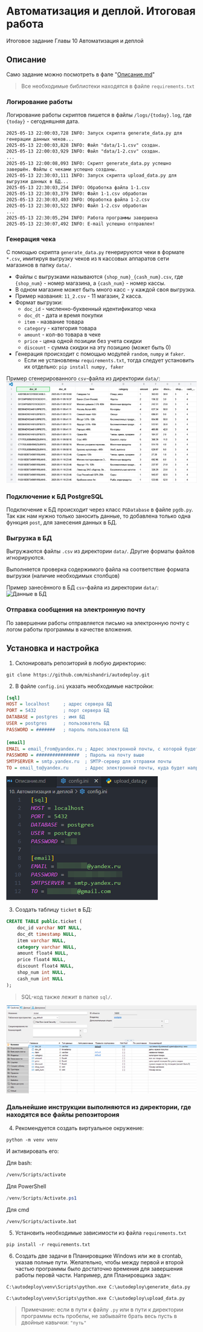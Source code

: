 # Автоматизация и деплой. Итоговая работа
Итоговое задание Главы 10 Автоматизация и деплой

## Описание

Само задание можно посмотреть в фале "[Описание.md](Описание.md)"

> Все необходимые библиотеки находятся в файле `requirements.txt`

### Логирование работы
Логирование работы скриптов пишется в файлы `/logs/{today}.log`, где `{today}` - сегодняшняя дата.
```log
2025-05-13 22:00:03,728 INFO: Запуск скрипта generate_data.py для генерации данных чеков...
2025-05-13 22:00:03,828 INFO: Файл "data/1-1.csv" создан.
2025-05-13 22:00:03,929 INFO: Файл "data/1-2.csv" создан.
...
2025-05-13 22:00:08,093 INFO: Скрипт generate_data.py успешно завершён. Файлы с чеками успешно созданы.
2025-05-13 22:30:03,111 INFO: Запуск скрипта upload_data.py для выгрузки данных в БД...
2025-05-13 22:30:03,254 INFO: Обработка файла 1-1.csv
2025-05-13 22:30:03,379 INFO: Файл 1-1.csv обработан
2025-05-13 22:30:03,403 INFO: Обработка файла 1-2.csv
2025-05-13 22:30:03,522 INFO: Файл 1-2.csv обработан
...
2025-05-13 22:30:05,294 INFO: Работа программы завершена
2025-05-13 22:30:07,492 INFO: E-mail успешно отправлен!
```

### Генерация чека

С помощью скрипта `generate_data.py` генерируются чеки в формате `*.csv`, имитируя выгрузку чеков из `N` кассовых аппаратов сети магазинов  в папку `data/`.
   - Файлы с выгрузками называются `{shop_num}_{cash_num}.csv`, где `{shop_num}` - номер магазина, а `{cash_num}` - номер кассы.
   - В одном магазине может быть много касс - у каждой своя выгрузка.
   - Пример названия: `11_2.csv` - 11 магазин, 2 касса.
   - Формат выгрузки:
     - `doc_id` - численно-буквенный идентификатор чека
     - `doc_dt` - дата и время покупки
     - `item` - название товара
     - `category` - категория товара
     - `amount` - кол-во товара в чеке
     - `price` - цена одной позиции без учета скидки
     - `discount` - сумма скидки на эту позицию (может быть 0)
   - Генерация происходит с помощью модулей `random`, `numpy` и `faker`.
     - Если не установлены `requirements.txt`, тогда следует установить их отдельно: `pip install numpy, faker` 

Пример сгенерированного `csv`-файла из директории `data/`:
<img src="img/2025-05-11_14-55-45.png" title="Вид csv-файла"/>

### Подключение к БД PostgreSQL

Подключение к БД происходит через класс `PGDatabase` в файле `pgdb.py`. Так как нам нужно только заносить данные, то добавлена только одна функция `post`, для занесения данных в БД.

### Выгрузка в БД
Выгружаются файлы `.csv` из директории `data/`. Другие форматы файлов игнорируются.

Выполняется проверка содержимого файла на соответствие формата выгрузки (наличие необходимых столбцов)

Пример занесённого в БД `csv`-файла из директории `data/`:
<img src="img/2025-05-11_20-44-13.png" title="Данные в БД"/>

### Отправка сообщения на электронную почту

По завершении работы отправляется письмо на электронную почту с логом работы программы в качестве вложения.


## Установка и настройка

1. Склонировать репозиторий в любую директорию:
```
git clone https://github.com/mishandri/autodeploy.git
```

2. В файле `config.ini` указать необходимые настройки:
```ini
[sql]
HOST = localhost     ; адрес сервера БД
PORT = 5432          ; порт сервера БД
DATABASE = postgres  ; имя БД
USER = postgres      ; пользователь БД
PASSWORD = #######   ; пароль пользователя БД

[email]
EMAIL = email_from@yandex.ru ; Адрес электронной почты, с которой будет отправляться письмо о завершении работы
PASSWORD = ################  ; Пароль на почту выше
SMTPSERVER = smtp.yandex.ru  ; SMTP-сервер для отправки почты
TO = email_to@yandex.ru      ; Адрес электронной почты, куда будет направлен отчёт о работе
```
<img src="img/2025-05-12_20-49-23.png" title="config.ini"/>

3. Создать таблицу `ticket` в БД:
```sql
CREATE TABLE public.ticket (
	doc_id varchar NOT NULL,
	doc_dt timestamp NULL,
	item varchar NULL,
	category varchar NULL,
	amount float4 NULL,
	price float4 NULL,
	discount float4 NULL,
    shop_num int NULL,
    cash_num int NULL
);
```
> SQL-код также лежит в папке `sql/`.
<img src="img/2025-05-12_18-32-18.png" title="Структура таблицы"/>

### Дальнейшие инструкции выполняются из директории, где находятся все файлы репозитороия

4.  Рекомендуется создать виртуальное окружение:
```
python -m venv venv
```
И активировать его:

Для bash:
```sh
/venv/Scripts/activate
```

Для PowerShell
```ps1
/venv/Scripts/Activate.ps1
```

Для cmd
```cmd
/venv/Scripts/activate.bat
```

5.  Установить необходимые зависимости из файла `requirements.txt`
```
pip install -r requirements.txt
```

6.  Создать две задачи в Планировщике Windows или же в crontab, указав полные пути. Желательно, чтобы между первой и второй частью программы было достаточно времения для завершения работы перовй части. Например, для Планировщика задач:
```
C:\autodeploy\venv\Scripts\python.exe C:\autodeploy\generate_data.py
```
```
C:\autodeploy\venv\Scripts\python.exe C:\autodeploy\upload_data.py
```

> Примечание: если в пути к файлу `.py` или в пути к директории программы есть пробелы, не забывайте брать весь пусть в двойные кавычки: `"путь"`
